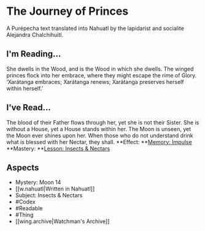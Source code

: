 # The Journey of Princes
A Purépecha text translated into Nahuatl by the lapidarist and socialite Alejandra Chalchihuitl.
## I'm Reading...
She dwells in the Wood, and is the Wood in which she dwells. The winged princes flock into her embrace, where they might escape the rime of Glory. ‘Xarátanga embraces; Xarátanga renews; Xarátanga preserves herself within herself.’
## I've Read...
The blood of their Father flows through her, yet she is not their Sister. She is without a House, yet a House stands within her. The Moon is unseen, yet the Moon ever shines upon her. When those who do not understand drink what is blessed with her Nectar, they shall.
**Effect: **[Memory: Impulse](https://uadaf.theevilroot.xyz/rowenarium/element/mem.impulse)
**Mastery: **[Lesson: Insects & Nectars](https://uadaf.theevilroot.xyz/rowenarium/element/x.insects.nectars)
## Aspects
- Mystery: Moon 14
- [[w.nahuatl|Written in Nahuatl]]
- Subject: Insects & Nectars
- #Codex
- #Readable
- #Thing
- [[wing.archive|Watchman's Archive]]